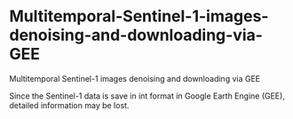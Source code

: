 # Multitemporal-Sentinel-1-images-denoising-and-downloading-via-GEE
Multitemporal Sentinel-1 images denoising and downloading via GEE

Since the Sentinel-1 data is save in int format in Google Earth Engine (GEE), detailed information may be lost.
